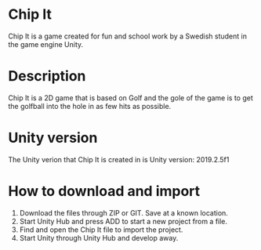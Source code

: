# Chip It
Chip It is a game created for fun and school work by a Swedish student in the game engine Unity. 

# Description
Chip It is a 2D game that is based on Golf and the gole of the game is to get the golfball into the hole in as few hits as possible. 

# Unity version
The Unity verion that Chip It is created in is Unity version: 2019.2.5f1

# How to download and import
1. Download the files through ZIP or GIT. Save at a known location. 
2. Start Unity Hub and press ADD to start a new project from a file. 
3. Find and open the Chip It file to import the project. 
4. Start Unity through Unity Hub and develop away. 